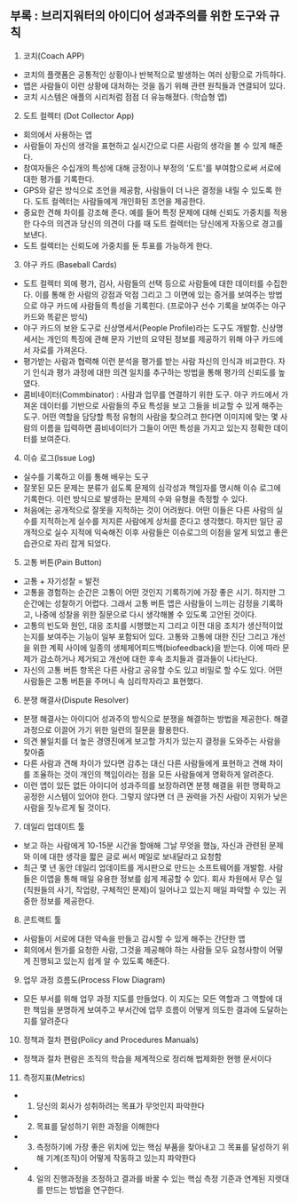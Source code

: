 ## 부록 : 브리지워터의 아이디어 성과주의를 위한 도구와 규칙

1. 코치(Coach APP)
- 코치의 플랫폼은 공통적인 상황이나 반복적으로 발생하는 여러 상황으로 가득하다.
- 앱은 사람들이 이런 상황에 대처하는 것을 돕기 위해 관련 원칙들과 연결되어 있다.
- 코치 시스템은 애플의 시리처럼 점점 더 유능해졌다. (학습형 앱)

2. 도트 컬렉터 (Dot Collector App)
- 회의에서 사용하는 앱
- 사람들이 자신의 생각을 표현하고 실시간으로 다른 사람의 생각을 볼 수 있게 해준다.
- 참여자들은 수십개의 특성에 대해 긍정이나 부정의 '도트'를 부여함으로써 서로에 대한 평가를 기록한다.
- GPS와 같은 방식으로 조언을 제공함, 사람들이 더 나은 결정을 내릴 수 있도록 한다. 도트 컬렉터는 사람들에게 개인화된 조언을 제공한다.
- 중요한 견해 차이를 강조해 준다. 예를 들어 특정 문제에 대해 신뢰도 가중치를 적용한 다수의 의견과 당신의 의견이 다를 때 도트 컬렉터는 당신에게 자동으로 경고를 보낸다.
- 도트 컬렉터는 신뢰도에 가중치를 둔 투표를 가능하게 한다.

3. 야구 카드 (Baseball Cards)
- 도트 컬렉터 외에 평가, 검사, 사람들의 선택 등으로 사람들에 대한 데이터를 수집한다. 이를 통해 한 사람의 강점과 악점 그리고 그 이면에 있는 증거를 보여주는 방법으로 야구 카드에 사람들의 특성을 기록힌다. (프로야구 선수 기록을 보여주는 야구 카드와 똑같은 방식)
- 야구 카드의 보완 도구로 신상명세서(People Profile)라는 도구도 개발함. 신상명세서는 개인의 특징에 관해 문자 기반의 요약된 정보를 제공하기 위해 야구 카드에서 자료를 가져온다.
- 평가받는 사람과 협력해 이런 분석을 평가를 받는 사람 자신의 인식과 비교한다. 자기 인식과 평가 과정에 대한 의견 일치를 추구하는 방법을 통해 평가의 신뢰도를 높였다.
 - 콤비네이터(Commbinator) : 사람과 업무를 연결하기 위한 도구. 야구 카드에서 가져온 데이터를 기반으로 사람들의 주요 특성을 보고 그들을 비교할 수 있게 해주는 도구. 어떤 역할을 담당할 특정 유형의 사람을 찾으려고 한다면 이미지에 맞는 몇 사람의 이름을 입력하면 콤비네이터가 그들이 어떤 특성을 가지고 있는지 정확한 데이터를 보여준다.

 4. 이슈 로그(Issue Log)
 - 실수를 기록하고 이를 통해 배우는 도구
 - 잘못된 모든 문제는 분류가 쉽도록 문제의 심각성과 책임자를 명시해 이슈 로그에 기록한다. 이런 방식으로 발생하는 문제의 수와 유형을 측정할 수 있다.
 - 처음에는 공개적으로 잘못을 지적하는 것이 어려웠다. 어떤 이들은 다른 사람의 실수를 지적하는게 실수를 저지른 사람에게 상처를 준다고 생각했다. 하지만 일단 공개적으로 실수 지적에 익숙해진 이후 사람들은 이슈로그의 이점을 알게 되었고 좋은 습관으로 자리 잡게 되었다.

 5. 고통 버튼(Pain Button)
 - 고통 + 자기성찰 = 발전
 - 고통을 경험하는 순간은 고통이 어떤 것인지 기록하기에 가장 좋은 시기. 하지만 그 순간에는 성찰하기 어렵다. 그래서 고통 버튼 앱은 사람들이 느끼는 감정을 기록하고, 나중에 성찰을 위한 질문으로 다시 생각해볼 수 있도록 고안된 것이다.
 - 고통의 빈도와 원인, 대응 조치를 시행했는지 그리고 이전 대응 조치가 생산적이었는지를 보여주는 기능이 일부 포함되어 있다. 고통와 고통에 대한 진단 그리고 개선을 위한 계획 사이에 일종의 생체제어피드백(biofeedback)을 받는다. 이에 따라 문제가 감소하거나 제거되고 개선에 대한 후속 조치들과 결과들이 나타난다.
 - 자신의 고통 버튼 항목은 다른 사람고 공유할 수도 있고 비밀로 할 수도 있다. 어떤 사람들은 고통 버튼을 주머니 속 심리학자라고 표현했다.

 6. 분쟁 해결사(Dispute Resolver)
 - 분쟁 해결사는 아이디어 성과주의 방식으로 분쟁을 해결하는 방법을 제공한다. 해결과정으로 이끌어 가기 위한 일련의 질문을 활용한다.
 - 의견 불일치를 더 높은 경영진에게 보고할 가치가 있는지 결정을 도와주는 사람을 찾아줌
 - 다른 사람과 견해 차이가 있다면 감추는 대신 다른 사람들에게 표현하고 견해 차이를 조율하는 것이 개인의 책임이라는 점을 모든 사람들에게 명확하게 알려준다.
 - 이런 앱이 있든 없든 아이디어 성과주의를 보장하려면 분쟁 해결을 위한 명확하고 공정한 시스템이 있어야 한다. 그렇지 않다면 더 큰 권력을 가진 사람이 지위가 낮은 사람을 짓누르게 될 것이다.

 7. 데일리 업데이트 툴
 - 보고 하는 사람에게 10-15분 시간을 할애해 그날 무엇을 했늕, 자신과 관련된 문제와 이에 대한 생각을 짧은 글로 써서 메일로 보내달라고 요청함
 - 최근 몇 년 동안 데일리 업데이트를 게시판으로 만드는 소프트웨어를 개발함. 사람들은 이앱을 통해 매일 유용한 정보를 쉽게 제공할 수 있다. 회사 차원에서 무슨 일(직원들의 사기, 작업량, 구체적인 문제)이 일어나고 있는지 매일 파악할 수 있는 귀중한 정보를 제공한다.

 8. 콘트랙트 툴
 - 사람들이 서로에 대한 약속을 만들고 감시할 수 있게 해주는 간단한 앱
 - 회의에서 뭔가를 요청한 사람, 그것을 제공해야 하는 사람들 모두 요청사항이 어떻게 진행되고 있는지 쉽게 알 수 있도록 해준다.

 9. 업무 과정 흐름도(Process Flow Diagram)
 - 모든 부서를 위해 업무 과정 지도를 만들었다. 이 지도는 모든 역할과 그 역할에 대한 책임을 분명하게 보여주고 부서간에 업무 흐름이 어떻게 의도한 결과에 도달하는지를 알려준다

 10. 정책과 절차 편람(Policy and Procedures Manuals)
 - 정책과 절차 편람은 조직의 학습을 체계적으로 정리해 법제화한 현행 문서이다

 11. 측정지표(Metrics)
 - 1) 당신의 회사가 성취하려는 목표가 무엇인지 파악한다
 - 2) 목표를 달성하기 위한 과정을 이해한다
 - 3) 측정하기에 가장 좋은 위치에 있는 핵심 부품을 찾아내고 그 목표를 달성하기 위해 기계(조직)이 어떻게 작동하고 있는지 파악한다
 - 4) 일의 진행과정을 조정하고 결과를 바꿀 수 있는 핵심 측정 기준과 연계된 지렛대를 만드는 방법을 연구한다.
  
